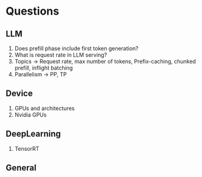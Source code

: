 # Questions

## LLM
1. Does prefill phase include first token generation?
2. What is request rate in LLM serving?
3. Topics -> Request rate, max number of tokens, Prefix-caching, chunked prefill, inflight batching
4. Parallelism -> PP, TP

## Device
1. GPUs and architectures
2. Nvidia GPUs

## DeepLearning
1. TensorRT 

## General
